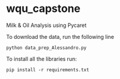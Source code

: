 # wqu_capstone
Milk &amp; Oil Analysis using Pycaret

To download the data, run the following line

`python data_prep_Alessandro.py`

To install all the libraries run:

`pip install -r requirements.txt`
